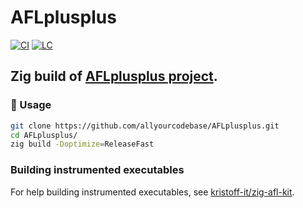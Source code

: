 # AFLplusplus

[![CI][ci-shd]][ci-url]
[![LC][lc-shd]][lc-url]

## Zig build of [AFLplusplus project](https://github.com/AFLplusplus/AFLplusplus).

### :rocket: Usage

```sh
git clone https://github.com/allyourcodebase/AFLplusplus.git
cd AFLplusplus/
zig build -Doptimize=ReleaseFast
```

### Building instrumented executables
For help building instrumented executables, see [kristoff-it/zig-afl-kit](https://github.com/kristoff-it/zig-afl-kit).


<!-- MARKDOWN LINKS -->

[ci-shd]: https://img.shields.io/github/actions/workflow/status/allyourcodebase/AFLplusplus/ci.yaml?branch=main&style=for-the-badge&logo=github&label=CI&labelColor=black
[ci-url]: https://github.com/allyourcodebase/AFLplusplus/blob/main/.github/workflows/ci.yaml
[lc-shd]: https://img.shields.io/github/license/allyourcodebase/AFLplusplus.svg?style=for-the-badge&labelColor=black
[lc-url]: https://github.com/allyourcodebase/AFLplusplus/blob/main/LICENSE
